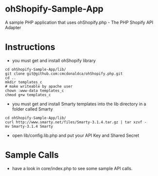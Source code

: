 ohShopify-Sample-App
====================

A sample PHP application that uses ohShopify.php - The PHP Shopify API Adapter

Instructions
====================
- you must get and install ohShopify library
```
cd ohShopify-Sample-App/lib/
git clone git@github.com:cmcdonaldca/ohShopify.php.git
cd ..
mkdir templates_c
# make writeable by apache user
chown :www-data templates_c
chmod g+w templates_c
```
- you must get and install Smarty templates into the lib directory in a folder called Smarty
```
cd ohShopify-Sample-App/lib/
curl http://www.smarty.net/files/Smarty-3.1.4.tar.gz | tar xzvf -
mv Smarty-3.1.4 Smarty
```
- open lib/config.lib.php and put your API Key and Shared Secret

Sample Calls
====================
- have a look in core/index.php to see some sample API calls. 

